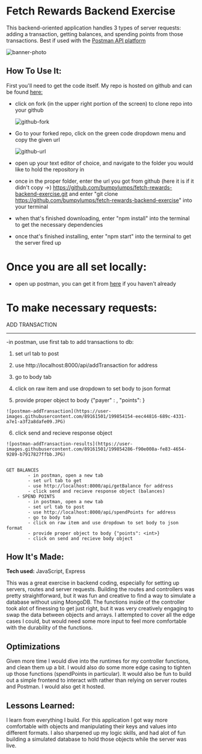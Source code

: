 

# Fetch Rewards Backend Exercise

This backend-oriented application handles 3 types of server requests: adding a transaction, getting balances, and spending points from those transactions. Best if used with the [Postman API platform](https://www.postman.com/)


![banner-photo](https://user-images.githubusercontent.com/89161501/199851930-a91cad65-67c3-44fd-af55-86ccdccdb04f.JPG)


## How To Use It: 

First you'll need to get the code itself. My repo is hosted on github and can be found [here:](https://github.com/bumpylumps/fetch-rewards-backend-exercise)

- click on fork (in the upper right portion of the screen) to clone repo into your github

    ![github-fork](https://user-images.githubusercontent.com/89161501/199853102-45c59bb9-3a26-49b6-a595-f27f6bcdc396.JPG)

- Go to  your forked repo, click on the green code dropdown menu and copy the given url

    ![github-url](https://user-images.githubusercontent.com/89161501/199853160-9d3a97c8-01c0-4e8b-9265-c24e486a12e1.JPG)

- open up your text editor of choice, and navigate to the folder you would like to hold the repository in

- once in the proper folder, enter the url you got from github (here it is if it didn't copy ->) https://github.com/bumpylumps/fetch-rewards-backend-exercise.git
   and enter "git clone https://github.com/bumpylumps/fetch-rewards-backend-exercise" into your terminal
   
- when that's finished downloading, enter "npm install" into the terminal to get the necessary dependencies

- once that's finished installing, enter "npm start" into the terminal to get the server fired up

# Once you are all set locally:

- open up postman, you can get it from [here](https://www.postman.com/) if you haven't already
        

# To make necessary requests: 

ADD TRANSACTION 
***
-in postman, use first tab to add transactions to db:
    

   1) set url tab to post
    
   2) use http://localhost:8000/api/addTransaction for address
    
   3) go to body tab
   
   4) click on raw item and use dropdown to set body to json format
     
   5) provide proper object to body {"payer" : <string>, "points": <int>}
    
    ![postman-addTransaction](https://user-images.githubusercontent.com/89161501/199854154-eec44816-689c-4331-a7e1-a3f2a8dafe09.JPG)
    
   6) click send and recieve response object
    
    ![postman-addTransaction-results](https://user-images.githubusercontent.com/89161501/199854286-f90e008a-fe83-4654-9289-b7917827ffbb.JPG)
    
    
    GET BALANCES
            - in postman, open a new tab
            - set url tab to get
            - use http://localhost:8000/api/getBalance for address
            - click send and recieve response object (balances)
        - SPEND POINTS
            - in postman, open a new tab
            - set url tab to post
            - use http://localhost:8000/api/spendPoints for address
            - go to body tab
            - click on raw item and use dropdown to set body to json format
            - provide proper object to body {"points": <int>}
            - click on send and recieve body object


## How It's Made:

**Tech used:**  JavaScript, Express

This was a great exercise in backend coding, especially for setting up servers, routes and server requests. Building the routes and controllers was pretty straightforward, but it was fun and creative to find a way to simulate a database without using MongoDB. The functions inside of the controller took alot of finessing to get just right, but it was very creatively engaging to swap the data between objects and arrays. I attempted to cover all the edge cases I could, but would need some more input to feel more comfortable with the durability of the functions. 


## Optimizations
Given more time I would dive into the runtimes for my controller functions, and clean them up a bit. I would also do some more edge casing to tighten up those functions (spendPoints in particular). It would also be fun to build out a simple frontend to interact with rather than relying on server routes and Postman. I would also get it hosted. 

## Lessons Learned:
I learn from everything I build. For this application I got way more comfortable with objects and manipulating their keys and values into different formats. I also sharpened up my logic skills, and had alot of fun building a simulated database to hold those objects while the server was live. 




